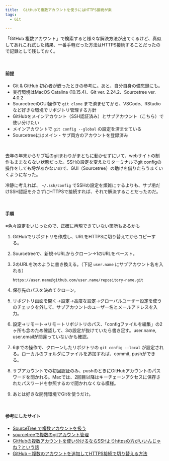 ```yaml
---
title:  GitHubで複数アカウントを使うにはHTTPS接続が楽
tags:
  - Git

---
```


「GitHub 複数アカウント」で検索すると様々な解決方法が出てくるけど、真似してあれこれ試した結果、一番手軽だった方法はHTTPS接続することだったので記録として残しておく。

<!--more-->
<br>

#### 前提

- Git & GitHub 初心者が嵌ったときの参考に。あと、自分自身の備忘録にも。
- 実行環境はMacOS Catalina (10.15.4)、Git ver. 2.24.2、Sourcetree ver. 4.0.2
- SourcetreeのGUI操作で `git clone` まで済ませてから、VSCode、RStudioなど好きな環境でリポジトリ管理する方針
- GitHubをメインアカウント（SSH認証済み）とサブアカウント（こちら）で使い分けたい
- メインアカウントで `git config --global` の設定を済ませている
- Sourcetreeにはメイン・サブ両方のアカウントを登録済み

<br>

去年の年末からサブ垢のgitまわりがまともに動かせずにいて、webサイトの制作もままならない状態だった。SSHの設定を変えたりターミナルでgit configの操作をしても埒があかないので、GUI（Sourcetree）の助けを借りたらうまくいくようになった。

冷静に考えれば、 `~/.ssh/config` でSSHの設定を煩雑にするよりも、サブ垢だけSSH認証を介さずにHTTPSで接続すれば、それで解決することだったのだ。

<br>

#### 手順

※色々設定をいじったので、正確に再現できていない箇所もあるかも

1. GitHubでリポジトリを作成し、URLをHTTPSに切り替えてからコピーする。

2. Sourcetreeで、新規→URLからクローン→1のURLをペースト。

3. 2のURLを次のように書き換える。（下記 `user.name` にサブアカウント名を入れる）

   `https://user.name@github.com/user.name/repository-name.git`

4. 保存先のパスを決めてクローン。

5. リポジトリ画面を開く→設定→高度な設定→グローバルユーザー設定を使う のチェックを外して、サブアカウントのユーザー名とメールアドレスを入力。

6. 設定→リモート→リモートリポジトリのパス、「configファイルを編集」の2ヶ所も念のため確認して、3の設定が抜けていたら書き足す。user.name, user.emailが間違っていないかも確認。

7. 6までの操作で、クローンしたリポジトリの `git config --local` が設定される。ローカルのフォルダにファイルを追加すれば、commit, pushができる。

8. サブアカウントでの初回認証のみ、pushのときにGitHubアカウントのパスワードを聞かれる。Macでは、2回目以降はキーチェーンアクセスに保存されたパスワードを参照するので聞かれなくなる模様。

9. あとは好きな開発環境でGitを使うだけ。

<br>

#### 参考にしたサイト

- [SourceTree で複数アカウントを扱う](http://mattsudev.hatenablog.com/entry/2015/06/19/182416)
- [sourcetreeで複数のgitアカウント管理](https://qiita.com/A-Kira/items/0f5334919e330a95f198)
- [GitHubの複数アカウントを使い分けるならSSHよりhttpsの方がいいんじゃね？という話](https://qiita.com/zaki-yama/items/bfb0c2bef516af58c3fa)
- [GitHub – 複数のアカウントを追加してHTTPS接続で切り替える方法](https://howpon.com/4738)
